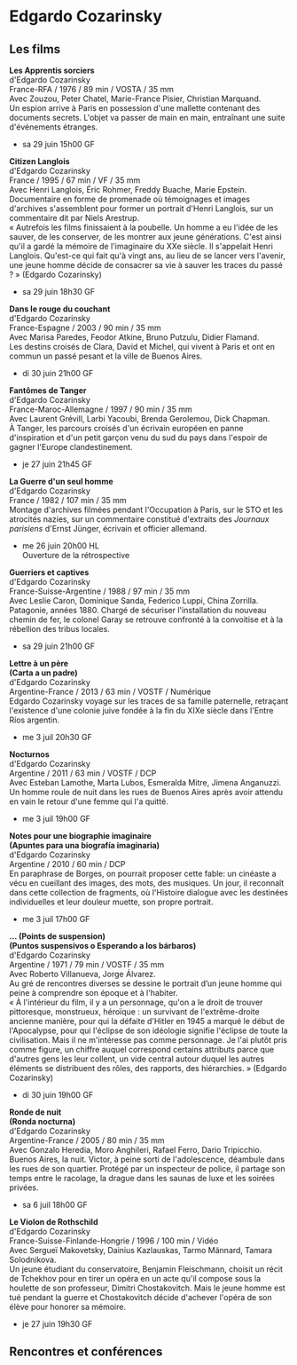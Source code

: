 # Edgardo Cozarinsky

## Les films

**Les Apprentis sorciers**  
d'Edgardo Cozarinsky  
France-RFA / 1976 / 89 min / VOSTA / 35 mm  
Avec Zouzou, Peter Chatel, Marie-France Pisier, Christian Marquand.  
Un espion arrive à Paris en possession d'une mallette contenant des documents secrets. L'objet va passer de main en main, entraînant une suite d'événements étranges.

- sa 29 juin 15h00 GF

**Citizen Langlois**  
d'Edgardo Cozarinsky  
France / 1995 / 67 min / VF / 35 mm  
Avec Henri Langlois, Éric Rohmer, Freddy Buache, Marie Epstein.  
Documentaire en forme de promenade où témoignages et images d'archives s'assemblent pour former un portrait d'Henri Langlois, sur un commentaire dit par Niels Arestrup.  
« Autrefois les films finissaient à la poubelle. Un homme a eu l'idée de les sauver, de les conserver, de les montrer aux jeune générations. C'est ainsi qu'il a gardé la mémoire de l'imaginaire du XXe siècle. Il s'appelait Henri Langlois. Qu'est-ce qui fait qu'à vingt ans, au lieu de se lancer vers l'avenir, une jeune homme décide de consacrer sa vie à sauver les traces du passé ? » (Edgardo Cozarinsky)

- sa 29 juin 18h30 GF

**Dans le rouge du couchant**  
d'Edgardo Cozarinsky  
France-Espagne / 2003 / 90 min / 35 mm  
Avec Marisa Paredes, Feodor Atkine, Bruno Putzulu, Didier Flamand.  
Les destins croisés de Clara, David et Michel, qui vivent à Paris et ont en commun un passé pesant et la ville de Buenos Aires.

- di 30 juin 21h00 GF

**Fantômes de Tanger**  
d'Edgardo Cozarinsky  
France-Maroc-Allemagne / 1997 / 90 min / 35 mm  
Avec Laurent Grévill, Larbi Yacoubi, Brenda Gerolemou, Dick Chapman.  
À Tanger, les parcours croisés d'un écrivain européen en panne d'inspiration et d'un petit garçon venu du sud du pays dans l'espoir de gagner l'Europe clandestinement.

- je 27 juin 21h45 GF

**La Guerre d'un seul homme**  
d'Edgardo Cozarinsky  
France / 1982 / 107 min / 35 mm  
Montage d'archives filmées pendant l'Occupation à Paris, sur le STO et les atrocités nazies, sur un commentaire constitué d'extraits des _Journaux parisiens_ d'Ernst Jünger, écrivain et officier allemand.

- me 26 juin 20h00 HL  
Ouverture de la rétrospective

**Guerriers et captives**  
d'Edgardo Cozarinsky  
France-Suisse-Argentine / 1988 / 97 min / 35 mm  
Avec Leslie Caron, Dominique Sanda, Federico Luppi, China Zorrilla.  
Patagonie, années 1880. Chargé de sécuriser l'installation du nouveau chemin de fer, le colonel Garay se retrouve confronté à la convoitise et à la rébellion des tribus locales.

- sa 29 juin 21h00 GF

**Lettre à un père**  
**(Carta a un padre)**  
d'Edgardo Cozarinsky  
Argentine-France / 2013 / 63 min / VOSTF / Numérique  
Edgardo Cozarinsky voyage sur les traces de sa famille paternelle, retraçant l'existence d'une colonie juive fondée à la fin du XIXe siècle dans l'Entre Ríos argentin.

- me 3 juil 20h30 GF

**Nocturnos**  
d'Edgardo Cozarinsky  
Argentine / 2011 / 63 min / VOSTF / DCP  
Avec Esteban Lamothe, Marta Lubos, Esmeralda Mitre, Jimena Anganuzzi.  
Un homme roule de nuit dans les rues de Buenos Aires après avoir attendu en vain le retour d'une femme qui l'a quitté.

- me 3 juil 19h00 GF

**Notes pour une biographie imaginaire**  
**(Apuntes para una biografía imaginaria)**  
d'Edgardo Cozarinsky  
Argentine / 2010 / 60 min / DCP  
En paraphrase de Borges, on pourrait proposer cette fable: un cinéaste a vécu en cueillant des images, des mots, des musiques. Un jour, il reconnaît dans cette collection de fragments, où l'Histoire dialogue avec les destinées individuelles et leur douleur muette, son propre portrait.

- me 3 juil 17h00 GF

**... (Points de suspension)**  
**(Puntos suspensivos o Esperando a los bárbaros)**  
d'Edgardo Cozarinsky  
Argentine / 1971 / 79 min / VOSTF / 35 mm  
Avec Roberto Villanueva, Jorge Álvarez.  
Au gré de rencontres diverses se dessine le portrait d’un jeune homme qui peine à comprendre son époque et à l'habiter.  
« À l'intérieur du film, il y a un personnage, qu'on a le droit de trouver pittoresque, monstrueux, héroïque : un survivant de l'extrême-droite ancienne manière, pour qui la défaite d'Hitler en 1945 a marqué le début de l'Apocalypse, pour qui l'éclipse de son idéologie signifie l'éclipse de toute la civilisation. Mais il ne m'intéresse pas comme personnage. Je l'ai plutôt pris comme figure, un chiffre auquel correspond certains attributs parce que d'autres gens les leur collent, un vide central autour duquel les autres éléments se distribuent des rôles, des rapports, des hiérarchies. » (Edgardo Cozarinsky)

- di 30 juin 19h00 GF

**Ronde de nuit**  
**(Ronda nocturna)**  
d'Edgardo Cozarinsky  
Argentine-France / 2005 / 80 min / 35 mm  
Avec Gonzalo Heredia, Moro Anghileri, Rafael Ferro, Dario Tripicchio.  
Buenos Aires, la nuit. Victor, à peine sorti de l'adolescence, déambule dans les rues de son quartier. Protégé par un inspecteur de police, il partage son temps entre le racolage, la drague dans les saunas de luxe et les soirées privées.

- sa 6 juil 18h00 GF

**Le Violon de Rothschild**  
d'Edgardo Cozarinsky  
France-Suisse-Finlande-Hongrie / 1996 / 100 min / Vidéo  
Avec Sergueï Makovetsky, Dainius Kazlauskas, Tarmo Männard, Tamara Solodnikova.  
Un jeune étudiant du conservatoire, Benjamin Fleischmann, choisit un récit de Tchekhov pour en tirer un opéra en un acte qu'il compose sous la houlette de son professeur, Dimitri Chostakovitch. Mais le jeune homme est tué pendant la guerre et Chostakovitch décide d'achever l'opéra de son élève pour honorer sa mémoire.

- je 27 juin 19h30 GF

## Rencontres et conférences

